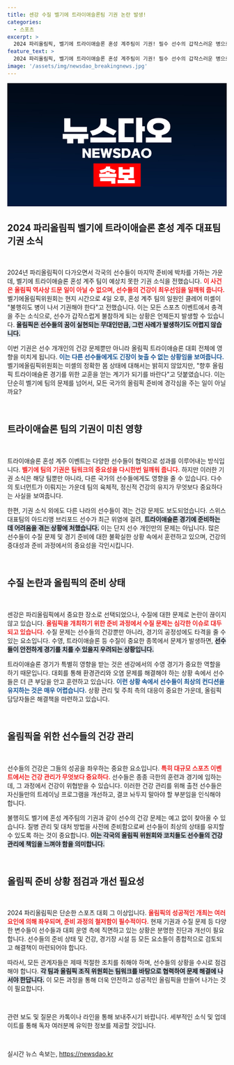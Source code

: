 ```yaml
---
title: 센강 수질 벨기에 트라이애슬론팀 기권 논란 발생!
categories:
  - 스포츠
excerpt: >
  2024 파리올림픽, 벨기에 트라이애슬론 혼성 계주팀이 기권! 필수 선수의 갑작스러운 병으로 인한 충격적인 결정과 수질 논란이 겹치며 올림픽 준비에 암운이 드리워졌다. 클릭해 상세 소식 확인하세요!
feature_text: >
  2024 파리올림픽, 벨기에 트라이애슬론 혼성 계주팀이 기권! 필수 선수의 갑작스러운 병으로 인한 충격적인 결정과 수질 논란이 겹치며 올림픽 준비에 암운이 드리워졌다. 클릭해 상세 소식 확인하세요!
image: '/assets/img/newsdao_breakingnews.jpg'
---
```


<p><img src="/assets/img/newsdao_breakingnews.jpg" alt="ontimetimes 속보" /></p>

<h2 data-ke-size="size26">2024 파리올림픽 벨기에 트라이애슬론 혼성 계주 대표팀 기권 소식</h2>

<p data-ke-size="size16">&nbsp;</p>

<p>2024년 파리올림픽이 다가오면서 각국의 선수들이 마지막 준비에 박차를 가하는 가운데, 벨기에 트라이애슬론 혼성 계주 팀이 예상치 못한 기권 소식을 전했습니다. <b><span style="color: #ee2323;">이 사건은 올림픽 역사상 드문 일이 아닐 수 없으며, 선수들의 건강이 최우선임을 일깨워 줍니다.</span></b> 벨기에올림픽위원회는 현지 시간으로 4일 오후, 혼성 계주 팀의 일원인 클레어 미셸이 "불행히도 병이 나서 기권해야 한다"고 전했습니다. 이는 모든 스포츠 이벤트에서 충격을 주는 소식으로, 선수가 갑작스럽게 불참하게 되는 상황은 언제든지 발생할 수 있습니다. <b><span style="background-color: #21538527;">올림픽은 선수들의 꿈이 실현되는 무대인만큼, 그런 사례가 발생하기도 어렵지 않습니다.</span></b></p>

<p>이번 기권은 선수 개개인의 건강 문제뿐만 아니라 올림픽 트라이애슬론 대회 전체에 영향을 미치게 됩니다. <b><span style="color: #1a5490;">이는 다른 선수들에게도 긴장이 늦출 수 없는 상황임을 보여줍니다.</span></b> 벨기에올림픽위원회는 미셸의 정확한 몸 상태에 대해서는 밝히지 않았지만, "향후 올림픽 트라이애슬론 경기를 위한 교훈을 얻는 계기가 되기를 바란다"고 덧붙였습니다. 이는 단순히 벨기에 팀의 문제를 넘어서, 모든 국가의 올림픽 준비에 경각심을 주는 일이 아닐까요?</p>

<p data-ke-size="size16">&nbsp;</p>

<h2 data-ke-size="size26">트라이애슬론 팀의 기권이 미친 영향</h2>

<p data-ke-size="size16">&nbsp;</p>

<p>트라이애슬론 혼성 계주 이벤트는 다양한 선수들이 협력으로 성과를 이루어내는 방식입니다. <b><span style="color: #ee2323;">벨기에 팀의 기권은 팀워크의 중요성을 다시한번 일깨워 줍니다.</span></b> 하지만 이러한 기권 소식은 해당 팀뿐만 아니라, 다른 국가의 선수들에게도 영향을 줄 수 있습니다. 다수의 토너먼트가 이뤄지는 가운데 팀의 육체적, 정신적 건강의 유지가 무엇보다 중요하다는 사실을 보여줍니다.</p>

<p>한편, 기권 소식 외에도 다른 나라의 선수들이 겪는 건강 문제도 보도되었습니다. 스위스 대표팀의 아드리앵 브리포드 선수가 최근 위염에 걸려, <b><span style="background-color: #21538527;">트라이애슬론 경기에 준비하는 데 어려움을 겪는 상황에 처했습니다.</span></b> 이는 단지 선수 개인만의 문제는 아닙니다. 많은 선수들이 수질 문제 및 경기 준비에 대한 불확실한 상황 속에서 훈련하고 있으며, 건강의 중대성과 준비 과정에서의 중요성을 각인시킵니다.</p>

<p data-ke-size="size16">&nbsp;</p>

<h2 data-ke-size="size26">수질 논란과 올림픽의 준비 상태</h2>

<p data-ke-size="size16">&nbsp;</p>

<p>센강은 파리올림픽에서 중요한 장소로 선택되었으나, 수질에 대한 문제로 논란이 끊이지 않고 있습니다. <b><span style="color: #ee2323;">올림픽을 개최하기 위한 준비 과정에서 수질 문제는 심각한 이슈로 대두되고 있습니다.</span></b> 수질 문제는 선수들의 건강뿐만 아니라, 경기의 공정성에도 타격을 줄 수 있는 요소입니다. 수영, 트라이애슬론 등 수질이 중요한 종목에서 문제가 발생하면, <b><span style="background-color: #21538527;">선수들이 안전하게 경기를 치를 수 있을지 우려되는 상황입니다.</span></b></p>

<p>트라이애슬론 경기가 특별히 영향을 받는 것은 센강에서의 수영 경기가 중요한 역할을 하기 때문입니다. 대회를 통해 환경관리와 오염 문제를 해결해야 하는 상황 속에서 선수들은 더 큰 부담을 안고 훈련하고 있습니다. <b><span style="color: #1a5490;">이런 상황 속에서 선수들이 최상의 컨디션을 유지하는 것은 매우 어렵습니다.</span></b> 상황 관리 및 주최 측의 대응이 중요한 가운데, 올림픽 담당자들은 해결책을 마련하고 있습니다.</p>

<p data-ke-size="size16">&nbsp;</p>

<h2 data-ke-size="size26">올림픽을 위한 선수들의 건강 관리</h2>

<p data-ke-size="size16">&nbsp;</p>

<p>선수들의 건강은 그들의 성공을 좌우하는 중요한 요소입니다. <b><span style="color: #ee2323;">특히 대규모 스포츠 이벤트에서는 건강 관리가 무엇보다 중요하다.</span></b> 선수들은 종종 극한의 훈련과 경기에 임하는데, 그 과정에서 건강이 위협받을 수 있습니다. 이러한 건강 관리를 위해 출전 선수들은 자신들만의 트레이닝 프로그램을 개선하고, 결코 놔두지 말아야 할 부분임을 인식해야 합니다.</p>

<p>불행히도 벨기에 혼성 계주팀의 기권과 같이 선수의 건강 문제는 예고 없이 찾아올 수 있습니다. 질병 관리 및 대처 방법을 사전에 준비함으로써 선수들이 최상의 상태를 유지할 수 있도록 하는 것이 중요합니다. <b><span style="background-color: #21538527;">이는 각국의 올림픽 위원회와 코치들도 선수들의 건강 관리에 책임을 느껴야 함을 의미합니다.</span></b></p>

<p data-ke-size="size16">&nbsp;</p>

<h2 data-ke-size="size26">올림픽 준비 상황 점검과 개선 필요성</h2>

<p data-ke-size="size16">&nbsp;</p>

<p>2024 파리올림픽은 단순한 스포츠 대회 그 이상입니다. <b><span style="color: #ee2323;">올림픽의 성공적인 개최는 여러 요인에 의해 좌우되며, 준비 과정의 철저함이 필수적이다.</span></b> 현재 기권과 수질 문제 등 다양한 변수들이 선수들과 대회 운영 측에 직면하고 있는 상황은 분명한 진단과 개선이 필요합니다. 선수들의 준비 상태 및 건강, 경기장 시설 등 모든 요소들이 종합적으로 검토되고 해결책이 마련되어야 합니다.</p>

<p>따라서, 모든 관계자들은 제때 적절한 조치를 취해야 하며, 선수들의 상황을 수시로 점검해야 합니다. <b><span style="background-color: #21538527;">각 팀과 올림픽 조직 위원회는 팀워크를 바탕으로 협력하여 문제 해결에 나서야 한답니다.</span></b> 이 모든 과정을 통해 더욱 안전하고 성공적인 올림픽을 만들어 나가는 것이 필요합니다.</p>

<p data-ke-size="size16">&nbsp;</p>

<p>관련 보도 및 질문은 카톡이나 라인을 통해 보내주시기 바랍니다. 세부적인 소식 및 업데이트를 통해 독자 여러분께 유익한 정보를 제공할 것입니다. <p data-ke-size="size16">&nbsp;</p></p>
실시간 뉴스 속보는, <a href="https://newsdao.kr" rel="dofollow">https://newsdao.kr</a>


